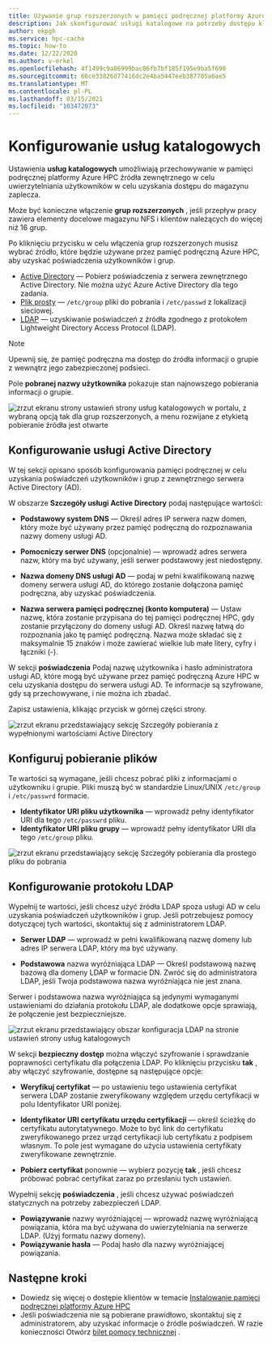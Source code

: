 ```yaml
---
title: Używanie grup rozszerzonych w pamięci podręcznej platformy Azure HPC
description: Jak skonfigurować usługi katalogowe na potrzeby dostępu klienta do miejsc docelowych magazynu w pamięci podręcznej platformy Azure HPC
author: ekpgh
ms.service: hpc-cache
ms.topic: how-to
ms.date: 12/22/2020
ms.author: v-erkel
ms.openlocfilehash: 4f1499c9a86999bac86fb7bf185f195e9ba5f690
ms.sourcegitcommit: 66ce33826d77416dc2e4ba5447eeb387705a6ae5
ms.translationtype: MT
ms.contentlocale: pl-PL
ms.lasthandoff: 03/15/2021
ms.locfileid: "103472073"
---
```

# <a name="configure-directory-services"></a>Konfigurowanie usług katalogowych

Ustawienia **usług katalogowych** umożliwiają przechowywanie w pamięci podręcznej platformy Azure HPC źródła zewnętrznego w celu uwierzytelniania użytkowników w celu uzyskania dostępu do magazynu zaplecza.

Może być konieczne włączenie **grup rozszerzonych** , jeśli przepływ pracy zawiera elementy docelowe magazynu NFS i klientów należących do więcej niż 16 grup.

Po kliknięciu przycisku w celu włączenia grup rozszerzonych musisz wybrać źródło, które będzie używane przez pamięć podręczną Azure HPC, aby uzyskać poświadczenia użytkowników i grup.

* [Active Directory](#configure-active-directory) — Pobierz poświadczenia z serwera zewnętrznego Active Directory. Nie można użyć Azure Active Directory dla tego zadania.
* [Plik prosty](#configure-file-download) — `/etc/group` pliki do pobrania i `/etc/passwd` z lokalizacji sieciowej.
* [LDAP](#configure-ldap) — uzyskiwanie poświadczeń z źródła zgodnego z protokołem Lightweight Directory Access Protocol (LDAP).

> [!NOTE]
> Upewnij się, że pamięć podręczna ma dostęp do źródła informacji o grupie z wewnątrz jego zabezpieczonej podsieci.<!-- + details/examples -->

Pole **pobranej nazwy użytkownika** pokazuje stan najnowszego pobierania informacji o grupie.

![zrzut ekranu strony ustawień strony usług katalogowych w portalu, z wybraną opcją tak dla grup rozszerzonych, a menu rozwijane z etykietą pobieranie źródła jest otwarte](media/directory-services-select-group-source.png)

## <a name="configure-active-directory"></a>Konfigurowanie usługi Active Directory

W tej sekcji opisano sposób konfigurowania pamięci podręcznej w celu uzyskania poświadczeń użytkowników i grup z zewnętrznego serwera Active Directory (AD).

W obszarze **Szczegóły usługi Active Directory** podaj następujące wartości:

* **Podstawowy system DNS** — Określ adres IP serwera nazw domen, który może być używany przez pamięć podręczną do rozpoznawania nazwy domeny usługi AD.

* **Pomocniczy serwer DNS** (opcjonalnie) — wprowadź adres serwera nazw, który ma być używany, jeśli serwer podstawowy jest niedostępny.

* **Nazwa domeny DNS usługi AD** — podaj w pełni kwalifikowaną nazwę domeny serwera usługi AD, do którego zostanie dołączona pamięć podręczna, aby uzyskać poświadczenia.

* **Nazwa serwera pamięci podręcznej (konto komputera)** — Ustaw nazwę, która zostanie przypisana do tej pamięci podręcznej HPC, gdy zostanie przyłączony do domeny usługi AD. Określ nazwę łatwą do rozpoznania jako tę pamięć podręczną. Nazwa może składać się z maksymalnie 15 znaków i może zawierać wielkie lub małe litery, cyfry i łączniki (-).

W sekcji **poświadczenia** Podaj nazwę użytkownika i hasło administratora usługi AD, które mogą być używane przez pamięć podręczną Azure HPC w celu uzyskania dostępu do serwera usługi AD. Te informacje są szyfrowane, gdy są przechowywane, i nie można ich zbadać.

Zapisz ustawienia, klikając przycisk w górnej części strony.

![zrzut ekranu przedstawiający sekcję Szczegóły pobierania z wypełnionymi wartościami Active Directory](media/group-download-details-ad.png)

## <a name="configure-file-download"></a>Konfiguruj pobieranie plików

Te wartości są wymagane, jeśli chcesz pobrać pliki z informacjami o użytkowniku i grupie. Pliki muszą być w standardzie Linux/UNIX `/etc/group` i `/etc/passwrd` formacie.

* **Identyfikator URI pliku użytkownika** — wprowadź pełny identyfikator URI dla tego `/etc/passwrd` pliku.
* **Identyfikator URI pliku grupy** — wprowadź pełny identyfikator URI dla tego `/etc/group` pliku.

![zrzut ekranu przedstawiający sekcję Szczegóły pobierania dla prostego pliku do pobrania](media/group-download-details-file.png)

## <a name="configure-ldap"></a>Konfigurowanie protokołu LDAP

Wypełnij te wartości, jeśli chcesz użyć źródła LDAP spoza usługi AD w celu uzyskania poświadczeń użytkowników i grup. Jeśli potrzebujesz pomocy dotyczącej tych wartości, skontaktuj się z administratorem LDAP.

* **Serwer LDAP** — wprowadź w pełni kwalifikowaną nazwę domeny lub adres IP serwera LDAP, który ma być używany. <!-- only one, not up to 3 -->

* **Podstawowa** nazwa wyróżniająca LDAP — Określ podstawową nazwę bazową dla domeny LDAP w formacie DN. Zwróć się do administratora LDAP, jeśli Twoja podstawowa nazwa wyróżniająca nie jest znana.

Serwer i podstawowa nazwa wyróżniająca są jedynymi wymaganymi ustawieniami do działania protokołu LDAP, ale dodatkowe opcje sprawiają, że połączenie jest bezpieczniejsze.

![zrzut ekranu przedstawiający obszar konfiguracja LDAP na stronie ustawień strony usług katalogowych](media/group-download-details-ldap.png)

W sekcji **bezpieczny dostęp** można włączyć szyfrowanie i sprawdzanie poprawności certyfikatu dla połączenia LDAP. Po kliknięciu przycisku **tak** , aby włączyć szyfrowanie, dostępne są następujące opcje:

* **Weryfikuj certyfikat** — po ustawieniu tego ustawienia certyfikat serwera LDAP zostanie zweryfikowany względem urzędu certyfikacji w polu Identyfikator URI poniżej.

* **Identyfikator URI certyfikatu urzędu certyfikacji** — określ ścieżkę do certyfikatu autorytatywnego. Może to być link do certyfikatu zweryfikowanego przez urząd certyfikacji lub certyfikatu z podpisem własnym. To pole jest wymagane do użycia ustawienia certyfikaty zweryfikowane zewnętrznie.

* **Pobierz certyfikat** ponownie — wybierz pozycję **tak** , jeśli chcesz próbować pobrać certyfikat zaraz po przesłaniu tych ustawień.

Wypełnij sekcję **poświadczenia** , jeśli chcesz używać poświadczeń statycznych na potrzeby zabezpieczeń LDAP.

* **Powiązywanie** nazwy wyróżniającej — wprowadź nazwę wyróżniającą powiązania, która ma być używana do uwierzytelniania na serwerze LDAP. (Użyj formatu nazwy domeny).
* **Powiązywanie hasła** — Podaj hasło dla nazwy wyróżniającej powiązania.

## <a name="next-steps"></a>Następne kroki

* Dowiedz się więcej o dostępie klientów w temacie [Instalowanie pamięci podręcznej platformy Azure HPC](hpc-cache-mount.md)
* Jeśli poświadczenia nie są pobierane prawidłowo, skontaktuj się z administratorem, aby uzyskać informacje o źródle poświadczeń. W razie konieczności Otwórz [bilet pomocy technicznej](hpc-cache-support-ticket.md) .
